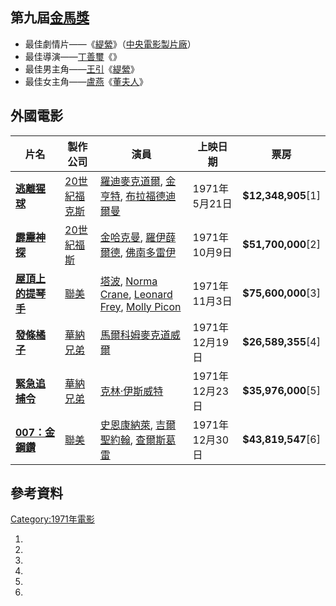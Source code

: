 ## 第九屆[金馬獎](../Page/金馬獎.md "wikilink")

  - 最佳劇情片——《[緹縈](https://zh.wikipedia.org/wiki/緹縈 "wikilink")》（[中央電影製片廠](https://zh.wikipedia.org/wiki/中央電影製片廠 "wikilink")）
  - 最佳導演——[丁善璽](../Page/丁善璽.md "wikilink")《》
  - 最佳男主角——[王引](../Page/王引.md "wikilink")《[緹縈](https://zh.wikipedia.org/wiki/緹縈 "wikilink")》
  - 最佳女主角——[盧燕](https://zh.wikipedia.org/wiki/盧燕 "wikilink")《[董夫人](../Page/董夫人.md "wikilink")》

## 外國電影

| 片名                                                          | 製作公司                                                        | 演員                                                                                                                                                                                                                                                                 | 上映日期        | 票房                   |
| ----------------------------------------------------------- | ----------------------------------------------------------- | ------------------------------------------------------------------------------------------------------------------------------------------------------------------------------------------------------------------------------------------------------------------ | ----------- | -------------------- |
| **[逃離猩球](https://zh.wikipedia.org/wiki/逃離猩球 "wikilink")**   | [20世紀福克斯](https://zh.wikipedia.org/wiki/20世紀福克斯 "wikilink") | [羅迪麥克道爾](https://zh.wikipedia.org/wiki/羅迪·麥克道爾 "wikilink"), [金亨特](https://zh.wikipedia.org/wiki/金·亨特 "wikilink"), [布拉福德迪爾曼](https://zh.wikipedia.org/wiki/布拉福德·迪爾曼 "wikilink")                                                                                     | 1971年5月21日  | **$12,348,905**\[1\] |
| **[霹靂神探](../Page/霹靂神探.md "wikilink")**                      | [20世紀福斯](https://zh.wikipedia.org/wiki/20世紀福斯 "wikilink")   | [金哈克曼](../Page/金·哈克曼.md "wikilink"), [羅伊薛爾德](https://zh.wikipedia.org/wiki/羅伊·謝德 "wikilink"), [佛南多雷伊](https://zh.wikipedia.org/wiki/佛南多·雷伊 "wikilink")                                                                                                             | 1971年10月9日  | **$51,700,000**\[2\] |
| **[屋頂上的提琴手](../Page/屋頂上的提琴手.md "wikilink")**                | [聯美](../Page/聯美.md "wikilink")                              | [塔波](https://zh.wikipedia.org/wiki/塔波 "wikilink"), [Norma Crane](https://zh.wikipedia.org/wiki/Norma_Crane "wikilink"), [Leonard Frey](https://zh.wikipedia.org/wiki/Leonard_Frey "wikilink"), [Molly Picon](https://zh.wikipedia.org/wiki/Molly_Picon "wikilink") | 1971年11月3日  | **$75,600,000**\[3\] |
| **[發條橘子](../Page/發條橘子_\(電影\).md "wikilink")**               | [華納兄弟](https://zh.wikipedia.org/wiki/華納兄弟 "wikilink")       | [馬爾科姆麥克道威爾](https://zh.wikipedia.org/wiki/馬爾科姆·麥克道威爾 "wikilink")                                                                                                                                                                                                   | 1971年12月19日 | **$26,589,355**\[4\] |
| **[緊急追捕令](https://zh.wikipedia.org/wiki/緊急追捕令 "wikilink")** | [華納兄弟](https://zh.wikipedia.org/wiki/華納兄弟 "wikilink")       | [克林·伊斯威特](../Page/克林·伊斯威特.md "wikilink")                                                                                                                                                                                                                           | 1971年12月23日 | **$35,976,000**\[5\] |
| **[007：金鋼鑽](https://zh.wikipedia.org/wiki/金鋼鑽 "wikilink")** | [聯美](../Page/聯美.md "wikilink")                              | [史恩康納萊](https://zh.wikipedia.org/wiki/史恩·康納萊 "wikilink"), [吉爾聖約翰](http://en.wikipedia.org/wiki/Jill_St._John), [查爾斯葛雷](https://zh.wikipedia.org/wiki/查爾斯·葛雷 "wikilink")                                                                                            | 1971年12月30日 | **$43,819,547**\[6\] |

## 參考資料

[Category:1971年電影](https://zh.wikipedia.org/wiki/Category:1971年電影 "wikilink")

1.
2.
3.
4.
5.
6.